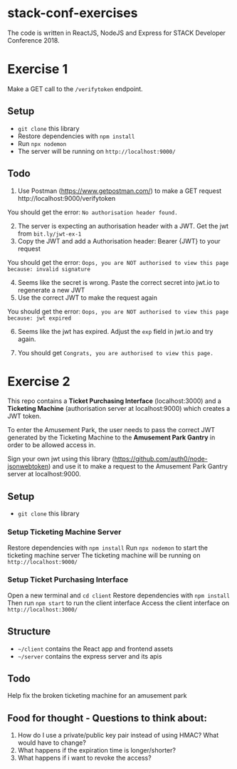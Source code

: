 # stack-conf-exercises

The code is written in ReactJS, NodeJS and Express for STACK Developer Conference 2018.

# Exercise 1
Make a GET call to the `/verifytoken` endpoint.

## Setup
- `git clone` this library
- Restore dependencies with `npm install`
- Run `npx nodemon` 
- The server will be running on `http://localhost:9000/`

## Todo
1. Use Postman (https://www.getpostman.com/) to make a GET request http://localhost:9000/verifytoken

You should get the error: `No authorisation header found.`

2. The server is expecting an authorisation header with a JWT. Get the jwt from `bit.ly/jwt-ex-1`
3. Copy the JWT and add a Authorisation header: Bearer {JWT} to your request

You should get the error: `Oops, you are NOT authorised to view this page because: invalid signature`

4. Seems like the secret is wrong. Paste the correct secret into jwt.io to regenerate a new JWT
5. Use the correct JWT to make the request again

You should get the error: `Oops, you are NOT authorised to view this page because: jwt expired`

6. Seems like the jwt has expired. Adjust the `exp` field in jwt.io and try again.

7. You should get `Congrats, you are authorised to view this page.`


# Exercise 2
This repo contains a **Ticket Purchasing Interface** (localhost:3000) and a **Ticketing Machine** (authorisation server at localhost:9000) which creates a JWT token. 

To enter the Amusement Park, the user needs to pass the correct JWT generated by the Ticketing Machine to the **Amusement Park Gantry** in order to be allowed access in. 

Sign your own jwt using this library (https://github.com/auth0/node-jsonwebtoken) and use it to make a request to the Amusement Park Gantry server at localhost:9000. 

## Setup
- `git clone` this library

### Setup Ticketing Machine Server
Restore dependencies with `npm install`
Run `npx nodemon` to start the ticketing machine server
The ticketing machine will be running on `http://localhost:9000/`

### Setup Ticket Purchasing Interface
Open a new terminal and `cd client`
Restore dependencies with `npm install`
Then run `npm start` to run the client interface
Access the client interface on `http://localhost:3000/` 

## Structure
- `~/client` contains the React app and frontend assets
- `~/server` contains the express server and its apis

## Todo
Help fix the broken ticketing machine for an amusement park

## Food for thought - Questions to think about:
1. How do I use a private/public key pair instead of using HMAC? What would have to change?
2. What happens if the expiration time is longer/shorter?
3. What happens if i want to revoke the access?
